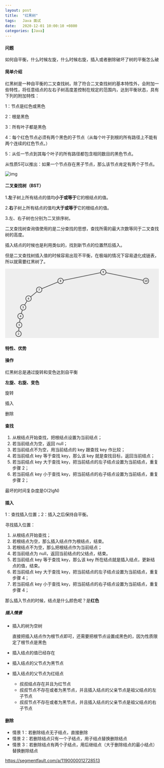 ```yaml
---
layout: post
title:  "红黑树"
tags:   Java 面试
date:   2020-12-01 10:00:10 +0800
categories: [Java]
---
```


#### 问题

如何自平衡，什么时候左旋，什么时候右旋，插入或者删除破坏了树的平衡怎么破

#### 简单介绍

红黑树是一种自平衡的二叉查找树。除了符合二叉查找树的基本特性外，会附加一些特性，将任意结点的左右子树高度差控制在规定的范围内，达到平衡状态，具有下列的附加特性：

1：节点是红色或黑色

2：根是黑色

3：所有叶子都是黑色

4：每个红色节点必须有两个黑色的子节点（从每个叶子到根的所有路径上不能有两个连续的红色节点。）

5：从任一节点到其每个叶子的所有路径都包含相同数目的黑色节点。

从性质5可以推出：如果一个节点存在黑子节点，那么该节点肯定有两个子节点。

![img](https://user-gold-cdn.xitu.io/2017/12/6/1602b6016e143cf3?imageView2/0/w/1280/h/960/format/webp/ignore-error/1)

#### 二叉查找树（BST）

1.**左**子树上所有结点的值均**小于或等于**它的根结点的值。

2.**右**子树上所有结点的值均**大于或等于**它的根结点的值。

3.左、右子树也分别为二叉排序树。

二叉查找树查询值使用的是二分查找的思想，查找所需的最大次数等同于二叉查找树的高度。

插入结点的时候也是利用类似的，找到新节点的位置然后插入。

但是二叉查找树插入值的时候容易出现不平衡，在极端的情况下容易退化成链表，所以就需要红黑树了。

![image-20210303211833409](img/image-20210303211833409.png)

#### 特性、优势

#### 操作

红黑树总是通过旋转和变色达到自平衡

**左旋、右旋、变色**

旋转

插入

删除

#### 查找

1. 从根结点开始查找，把根结点设置为当前结点；
2. 若当前结点为空，返回 null；
3. 若当前结点不为空，用当前结点的 key 跟查找 key 作比较；
4. 若当前结点 key 等于查找 key，那么该 key 就是查找目标，返回当前结点；
5. 若当前结点 key 大于查找 key，把当前结点的左子结点设置为当前结点，重复步骤 2；
6. 若当前结点 key 小于查找 key，把当前结点的右子结点设置为当前结点，重复步骤 2；

最坏的时间复杂度是O(2lgN)

#### 插入

1：查找插入位置；2：插入之后保持自平衡。

寻找插入位置：

1. 从根结点开始查找；
2. 若根结点为空，那么插入结点作为根结点，结束。
3. 若根结点不为空，那么把根结点作为当前结点；
4. 若当前结点为 null，返回当前结点的父结点，结束。
5. 若当前结点 key 等于查找 key，那么该 key 所在结点就是插入结点，更新结点的值，结束。
6. 若当前结点 key 大于查找 key，把当前结点的左子结点设置为当前结点，重复步骤 4；
7. 若当前结点 key 小于查找 key，把当前结点的右子结点设置为当前结点，重复步骤 4；

那么插入节点的时候，结点是什么颜色呢？是**红色**

##### 插入情景

- 插入的树为空树

  直接把插入结点作为根节点即可，还需要把根节点设置成黑色的，因为性质限定了根节点是黑色

- 插入结点的值已经存在

- 插入结点的父节点为黑节点

- 插入结点的父节点为红结点

  - 叔叔结点存在并且为红节点
  - 叔叔节点不存在或者为黑节点，并且插入结点的父亲节点是祖父结点的左子节点
  - 叔叔节点不存在或者为黑节点，并且插入结点的父亲节点是祖父结点的右子节点

#### 删除

- 情景 1：若删除结点无子结点，直接删除
- 情景 2：若删除结点只有一个子结点，用子结点替换删除结点
- 情景 3：若删除结点有两个子结点，用后继结点（大于删除结点的最小结点）替换删除结点

https://segmentfault.com/a/1190000012728513